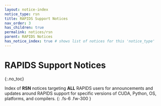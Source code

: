 ```yaml
---
layout: notice-index
notice_type: rsn
title: RAPIDS Support Notices
nav_order: 3
has_children: true
permalink: notices/rsn
parent: RAPIDS Notices
has_notice_index: true # shows list of notices for this 'notice_type'
---
```


# RAPIDS Support Notices
{:.no_toc}

Index of **RSN** notices targeting **ALL** RAPIDS users for announcements and updates around RAPIDS support for specific versions of CUDA, Python, OS, platforms, and compilers.
{: .fs-6 .fw-300 }
